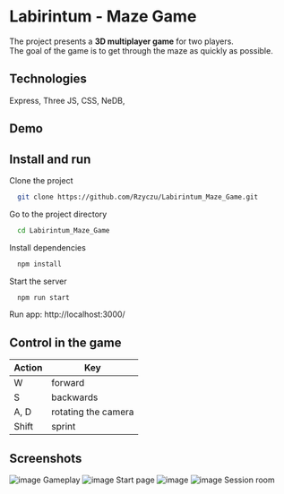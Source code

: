 # Labirintum - Maze Game
The project presents a <b>3D multiplayer game</b> for two players. 
</br>The goal of the game is to get through the maze as quickly as possible.

## Technologies
Express,
Three JS,
CSS,
NeDB,

## Demo

## Install and run
Clone the project
```bash
  git clone https://github.com/Rzyczu/Labirintum_Maze_Game.git
```

Go to the project directory
```bash
  cd Labirintum_Maze_Game
```

Install dependencies
```bash
  npm install
```

Start the server
```bash
  npm run start
```

Run app: http://localhost:3000/

## Control in the game
| Action             | Key                                                                |
| ----------------- | ------------------------------------------------------------------ |
| W | forward |
| S | backwards |
| A, D | rotating the camera |
| Shift | sprint |

## Screenshots
![image](https://github.com/Rzyczu/Labirintum_Maze_Game/assets/70780585/bb6ccfc4-12c3-4331-8e9c-96c614d28bef)
Gameplay
![image](https://github.com/Rzyczu/Labirintum_Maze_Game/assets/70780585/bdaf9d52-09a8-4e5a-bd95-06f676d43568)
Start page
![image](https://github.com/Rzyczu/Labirintum_Maze_Game/assets/70780585/f0dd645c-a6d2-43e1-bd62-fe48fc22b1a3)
![image](https://github.com/Rzyczu/Labirintum_Maze_Game/assets/70780585/ccfc564f-a77d-4518-84c1-2c12ca71e533)
Session room








